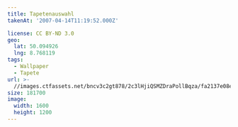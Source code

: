 ```yaml
---
title: Tapetenauswahl
takenAt: '2007-04-14T11:19:52.000Z'

license: CC BY-ND 3.0
geo:
  lat: 50.094926
  lng: 8.768119
tags:
  - Wallpaper
  - Tapete
url: >-
  //images.ctfassets.net/bncv3c2gt878/2c3lHjiQSMZDraPollBqza/fa2137e08e5f503dc9fa6d93fb2144fc/tapetenauswahl_4505166094_o
size: 181700
image:
  width: 1600
  height: 1200
---
```

